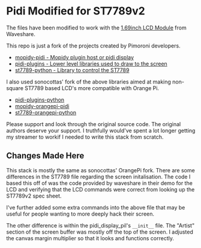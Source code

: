 # Pidi Modified for ST7789v2

The files have been modified to work with the [1.69inch LCD Module](https://www.waveshare.com/wiki/1.69inch_LCD_Module)
from Waveshare.

This repo is just a fork of the projects created by Pimoroni developers.

- [mopidy-pidi - Mopidy plugin host or pidi display](https://github.com/pimoroni/mopidy-pidi)
- [pidi-plugins - Lower level libraries used to draw to the screen](https://github.com/pimoroni/pidi-plugins)
- [st7789-python - Library to control the ST7789](https://github.com/pimoroni/st7789-python)

I also used sonocottas' fork of the above libraries aimed at making non-square ST7789 based LCD's more compatible
with Orange Pi.

- [pidi-plugins-python](https://github.com/sonocotta/pidi-plugins-python)
- [mopidy-orangepi-pidi](https://github.com/sonocotta/mopidy-orangepi-pidi)
- [st7789-orangepi-python](https://github.com/sonocotta/st7789-orangepi-python)

Please support and look through the original source code. The original authors deserve your support.
I truthfully would've spent a lot longer getting my streamer to workif I needed to write this stack from scratch.

## Changes Made Here
This stack is mostly the same as sonocottas' OrangePi fork. There are some differences in the ST7789 file
regarding the screen initalisation. The code I based this off of was the code provided by waveshare in their
demo for the LCD and verifying that the LCD commands were correct from looking up the ST7789v2 spec sheet.

I've further added some extra commands into the above file that may be useful for people wanting to more deeply
hack their screen.

The other difference is within the pidi\_display\_pil's `__init__` file. The "Artist" section of the screen
buffer was mostly off the top of the screen. I adjusted the canvas margin multiplier so that it looks and
functions correctly.
